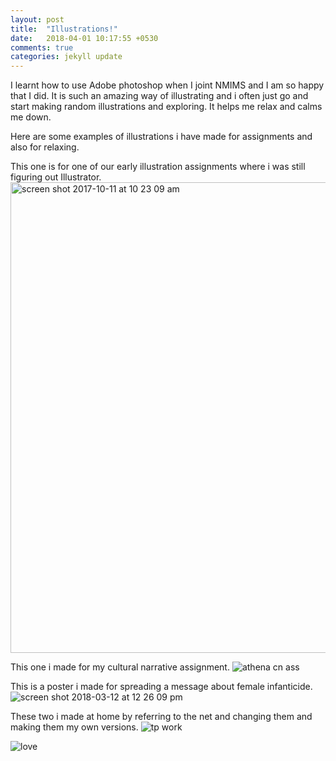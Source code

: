 ```yaml
---
layout: post
title:  "Illustrations!"
date:   2018-04-01 10:17:55 +0530
comments: true
categories: jekyll update
---
```


I learnt how to use Adobe photoshop when I joint NMIMS and I am so happy that I did.
It is such an amazing way of illustrating and i often just go and start making random illustrations and exploring.
It helps me relax and calms me down.

Here are some examples of illustrations i have made for assignments and also for relaxing.

This one is for one of our early illustration assignments where i was still figuring out Illustrator.
<img width="753" alt="screen shot 2017-10-11 at 10 23 09 am" src="https://user-images.githubusercontent.com/36836477/38169850-005e84ce-3593-11e8-97cd-4962c4976c81.png">

This one i made for my cultural narrative assignment.
![athena cn ass](https://user-images.githubusercontent.com/36836477/38169869-6b365736-3593-11e8-8327-bed9130756f1.jpg)


This is a poster i made for spreading a message about female infanticide.
![screen shot 2018-03-12 at 12 26 09 pm](https://user-images.githubusercontent.com/36836477/38169854-13745674-3593-11e8-92e6-ccfaa45d8bea.jpg)

These two i made at home by referring to the net and  changing them and making them my own versions.
![tp work](https://user-images.githubusercontent.com/36836477/38169859-23838ef4-3593-11e8-92a8-adb0a0848435.jpg)

![love](https://user-images.githubusercontent.com/36836477/38169864-3820c1b0-3593-11e8-83ef-a66dbc5185d6.jpg)
 
